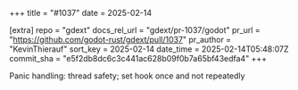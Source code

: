 +++
title = "#1037"
date = 2025-02-14

[extra]
repo = "gdext"
docs_rel_url = "gdext/pr-1037/godot"
pr_url = "https://github.com/godot-rust/gdext/pull/1037"
pr_author = "KevinThierauf"
sort_key = 2025-02-14
date_time = 2025-02-14T05:48:07Z
commit_sha = "e5f2db8dc6c3c441ac628b09f0b7a65bf43edfa4"
+++

Panic handling: thread safety; set hook once and not repeatedly
